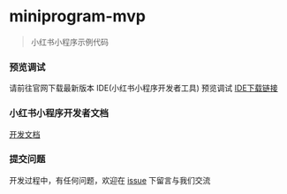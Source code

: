 # miniprogram-mvp
> 小红书小程序示例代码


### 预览调试
请前往官网下载最新版本 IDE(小红书小程序开发者工具) 预览调试 [IDE下载链接](https://miniapp.xiaohongshu.com/docs/ide/overview)

### 小红书小程序开发者文档

[开发文档](https://miniapp.xiaohongshu.com/docs/guide/miniIntroduce)

### 提交问题

开发过程中，有任何问题，欢迎在 [issue](https://github.com/redengineer/redmini/issues) 下留言与我们交流
